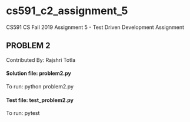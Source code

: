 # cs591_c2_assignment_5
CS591 CS Fall 2019 Assignment 5 - Test Driven Development Assignment

## PROBLEM 2
Contributed By: Rajshri Totla


#### Solution file: problem2.py

To run: python problem2.py


#### Test file: test_problem2.py

To run: pytest
